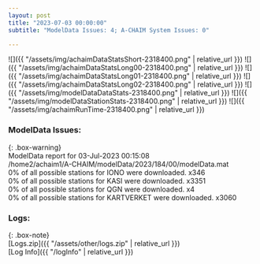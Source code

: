 ```yaml
---
layout: post
title: "2023-07-03 00:00:00"
subtitle: "ModelData Issues: 4; A-CHAIM System Issues: 0"

---
```


![]({{ "/assets/img/achaimDataStatsShort-2318400.png" | relative_url }})
![]({{ "/assets/img/achaimDataStatsLong00-2318400.png" | relative_url }})
![]({{ "/assets/img/achaimDataStatsLong01-2318400.png" | relative_url }})
![]({{ "/assets/img/achaimDataStatsLong02-2318400.png" | relative_url }})
![]({{ "/assets/img/modelDataDataStats-2318400.png" | relative_url }})
![]({{ "/assets/img/modelDataStationStats-2318400.png" | relative_url }})
![]({{ "/assets/img/achaimRunTime-2318400.png" | relative_url }})


### ModelData Issues:  
  
{: .box-warning}  
 ModelData report for 03-Jul-2023 00:15:08   
 /home2/achaim1/A-CHAIM/modelData/2023/184/00/modelData.mat   
 0% of all possible stations for IONO were downloaded. x346   
 0% of all possible stations for KASI were downloaded. x3351   
 0% of all possible stations for QGN were downloaded. x4   
 0% of all possible stations for KARTVERKET were downloaded. x3060   
  


### Logs:  
  
{: .box-note}  
[Logs.zip]({{ "/assets/other/logs.zip" | relative_url }})  
[Log Info]({{ "/logInfo" | relative_url }})  
